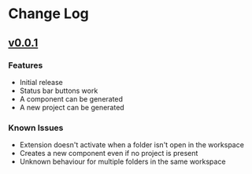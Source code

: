 # Change Log

## [v0.0.1](https://github.com/usmanmehmood55/c-toolkit/releases/tag/v0.0.1)

### Features
- Initial release
- Status bar buttons work
- A component can be generated
- A new project can be generated

### Known Issues
- Extension doesn't activate when a folder isn't open in the workspace
- Creates a new component even if no project is present
- Unknown behaviour for multiple folders in the same workspace